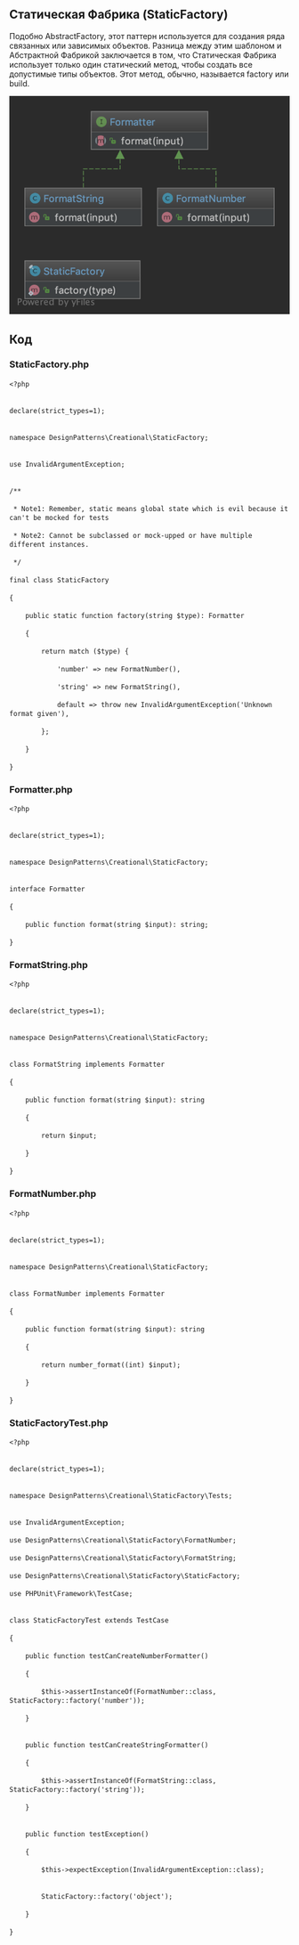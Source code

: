 
## Статическая Фабрика (StaticFactory)

Подобно AbstractFactory, этот паттерн используется для создания ряда связанных или зависимых объектов. 
Разница между этим шаблоном и Абстрактной Фабрикой заключается в том, что Статическая Фабрика использует только один статический метод,
чтобы создать все допустимые типы объектов. Этот метод, обычно, называется factory или build.

![](uml20.webp)

## Код

### StaticFactory.php

    <?php
    
    
    declare(strict_types=1);
    
    
    namespace DesignPatterns\Creational\StaticFactory;
    
    
    use InvalidArgumentException;
    
    
    /**
    
     * Note1: Remember, static means global state which is evil because it can't be mocked for tests
    
     * Note2: Cannot be subclassed or mock-upped or have multiple different instances.
    
     */
    
    final class StaticFactory
    
    {
    
        public static function factory(string $type): Formatter
    
        {
    
            return match ($type) {
    
                'number' => new FormatNumber(),
    
                'string' => new FormatString(),
    
                default => throw new InvalidArgumentException('Unknown format given'),
    
            };
    
        }
    
    }

### Formatter.php

    <?php
    
    
    declare(strict_types=1);
    
    
    namespace DesignPatterns\Creational\StaticFactory;
    
    
    interface Formatter
    
    {
    
        public function format(string $input): string;
    
    }

### FormatString.php

    <?php
    
    
    declare(strict_types=1);
    
    
    namespace DesignPatterns\Creational\StaticFactory;
    
    
    class FormatString implements Formatter
    
    {
    
        public function format(string $input): string
    
        {
    
            return $input;
    
        }
    
    }

### FormatNumber.php

    <?php
    
    
    declare(strict_types=1);
    
    
    namespace DesignPatterns\Creational\StaticFactory;
    
    
    class FormatNumber implements Formatter
    
    {
    
        public function format(string $input): string
    
        {
    
            return number_format((int) $input);
    
        }
    
    }

### StaticFactoryTest.php

    <?php
    
    
    declare(strict_types=1);
    
    
    namespace DesignPatterns\Creational\StaticFactory\Tests;
    
    
    use InvalidArgumentException;
    
    use DesignPatterns\Creational\StaticFactory\FormatNumber;
    
    use DesignPatterns\Creational\StaticFactory\FormatString;
    
    use DesignPatterns\Creational\StaticFactory\StaticFactory;
    
    use PHPUnit\Framework\TestCase;
    
    
    class StaticFactoryTest extends TestCase
    
    {
    
        public function testCanCreateNumberFormatter()
    
        {
    
            $this->assertInstanceOf(FormatNumber::class, StaticFactory::factory('number'));
    
        }
    
    
        public function testCanCreateStringFormatter()
    
        {
    
            $this->assertInstanceOf(FormatString::class, StaticFactory::factory('string'));
    
        }
    
    
        public function testException()
    
        {
    
            $this->expectException(InvalidArgumentException::class);
    
    
            StaticFactory::factory('object');
    
        }
    
    }
